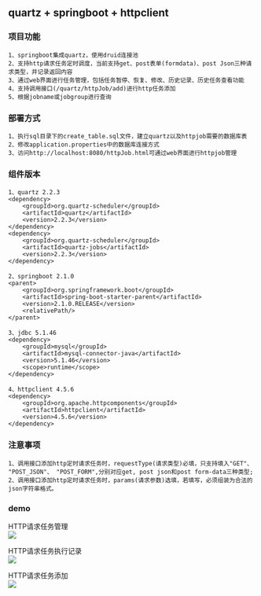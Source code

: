 ## quartz + springboot + httpclient

### 项目功能

```
1、springboot集成quartz，使用druid连接池 
2、支持http请求任务定时调度，当前支持get、post表单(formdata)、post Json三种请求类型，并记录返回内容
3、通过web界面进行任务管理，包括任务暂停、恢复、修改、历史记录、历史任务查看功能
4、支持调用接口(/quartz/httpJob/add)进行http任务添加  
5、根据jobname或jobgroup进行查询
```

### 部署方式

```
1、执行sql目录下的create_table.sql文件，建立quartz以及httpjob需要的数据库表  
2、修改application.properties中的数据库连接方式
3、访问http://localhost:8080/httpJob.html可通过web界面进行httpjob管理
```

### 组件版本

```
1、quartz 2.2.3
<dependency>
    <groupId>org.quartz-scheduler</groupId>
    <artifactId>quartz</artifactId>
    <version>2.2.3</version>
</dependency>
<dependency>
    <groupId>org.quartz-scheduler</groupId>
    <artifactId>quartz-jobs</artifactId>
    <version>2.2.3</version>
</dependency>

2、springboot 2.1.0
<parent>
    <groupId>org.springframework.boot</groupId>
    <artifactId>spring-boot-starter-parent</artifactId>
    <version>2.1.0.RELEASE</version>
    <relativePath/>
</parent>

3、jdbc 5.1.46
<dependency>
    <groupId>mysql</groupId>
    <artifactId>mysql-connector-java</artifactId>
    <version>5.1.46</version>
    <scope>runtime</scope>
</dependency>

4、httpclient 4.5.6
<dependency>
    <groupId>org.apache.httpcomponents</groupId>
    <artifactId>httpclient</artifactId>
    <version>4.5.6</version>
</dependency>
```

### 注意事项

`1、调用接口添加http定时请求任务时，requestType(请求类型)必填，只支持填入"GET"、 "POST_JSON"、 "POST_FORM",分别对应get, post json和post form-data三种类型;`  
`2、调用接口添加http定时请求任务时，params(请求参数)选填，若填写，必须组装为合法的json字符串格式。`  

### demo

  HTTP请求任务管理  
  ![](https://image.focusprogram.top/20190909172137.png)  

  HTTP请求任务执行记录  
  ![](https://image.focusprogram.top/20190909172248.png)

  HTTP请求任务添加  
  ![](https://image.focusprogram.top/20190909172218.png)
